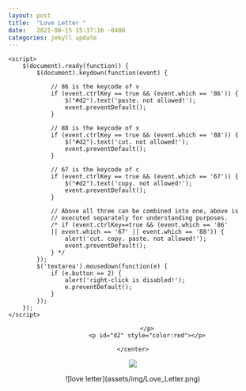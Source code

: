 ```yaml
---
layout: post
title:  "Love Letter "
date:   2021-08-15 15:37:16 -0400
categories: jekyll update
---
```

<html>

<head>
	<script src=
"https://ajax.googleapis.com/ajax/libs/jquery/3.4.1/jquery.min.js">
	</script>
	<style>
		#geek {
			padding: 65px 0;
		}
	</style>

	<script>
		$(document).ready(function() {
			$(document).keydown(function(event) {

				// 86 is the keycode of v
				if (event.ctrlKey == true && (event.which == '86')) {
					$("#d2").text('paste. not allowed!');
					event.preventDefault();
				}

				// 88 is the keycode of x
				if (event.ctrlKey == true && (event.which == '88')) {
					$("#d2").text('cut. not allowed!');
					event.preventDefault();
				}

				// 67 is the keycode of c
				if (event.ctrlKey == true && (event.which == '67')) {
					$("#d2").text('copy. not allowed!');
					event.preventDefault();
				}

				// Above all three can be combined into one, above is
				// executed separately for understanding purposes.
				/* if (event.ctrlKey==true && (event.which == '86'
				|| event.which == '67' || event.which == '88')) {
					alert('cut. copy. paste. not allowed!');
					event.preventDefault();
				} */
			});
			$('textarea').mousedown(function(e) {
				if (e.button == 2) {
					alert('right-click is disabled!');
					e.preventDefault();
				}
			});
		});
	</script>
</head>

<body>
	<center>
			
			</p>
			<p id="d2" style="color:red"></p>

	</center>
</body>
<p> <img src="/assets/img/Love_Letter.png"/> </p>
![love letter](assets/img/Love_Letter.png)
